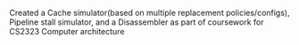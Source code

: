 Created a Cache simulator(based on multiple replacement policies/configs), Pipeline stall simulator, and a Disassembler as part of coursework for CS2323 Computer architecture
